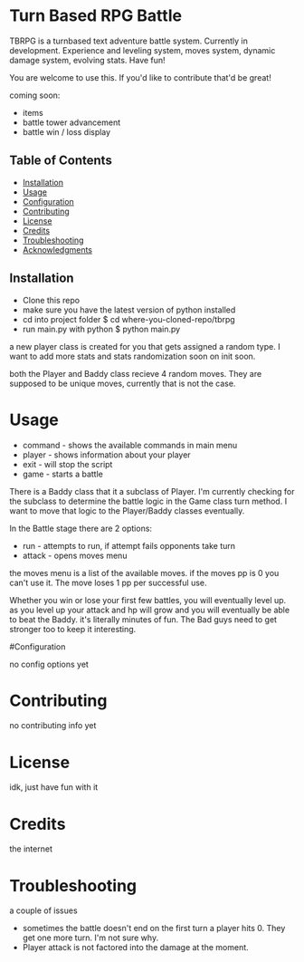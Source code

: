 # Turn Based RPG Battle

TBRPG is a turnbased text adventure battle system. Currently in development. Experience and leveling system, moves system, dynamic damage system, evolving stats. Have fun!

You are welcome to use this. If you'd like to contribute that'd be great!

coming soon:
- items
- battle tower advancement
- battle win / loss display

## Table of Contents

- [Installation](#installation)
- [Usage](#usage)
- [Configuration](#configuration)
- [Contributing](#contributing)
- [License](#license)
- [Credits](#credits)
- [Troubleshooting](#troubleshooting)
- [Acknowledgments](#acknowledgments)

## Installation

- Clone this repo
- make sure you have the latest version of python installed
- cd into project folder 
    $ cd where-you-cloned-repo/tbrpg
- run main.py with python 
    $ python main.py

a new player class is created for you that gets assigned a random type. I want to add more stats and stats randomization soon on init soon.

both the Player and Baddy class recieve 4 random moves. They are supposed to be unique moves, currently that is not the case.

# Usage

- command - shows the available commands in main menu
- player - shows information about your player
- exit - will stop the script
- game - starts a battle

There is a Baddy class that it a subclass of Player. I'm currently checking for the subclass to determine the battle logic in the Game class turn method. I want to move that logic to the Player/Baddy classes eventually. 

In the Battle stage there are 2 options:

- run - attempts to run, if attempt fails opponents take turn
- attack - opens moves menu

the moves menu is a list of the available moves. if the moves pp is 0 you can't use it. The move loses 1 pp per successful use. 

Whether you win or lose your first few battles, you will eventually level up. as you level up your attack and hp will grow and you will eventually be able to beat the Baddy. it's literally minutes of fun. The Bad guys need to get stronger too to keep it interesting.

#Configuration

no config options yet

# Contributing

no contributing info yet 

# License 

idk, just have fun with it

# Credits

the internet

# Troubleshooting 

a couple of issues

- sometimes the battle doesn't end on the first turn a player hits 0. They get one more turn. I'm not sure why.
- Player attack is not factored into the damage at the moment.

